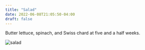 ```yaml
---
title: "Salad"
date: 2022-06-08T21:05:50-04:00
draft: false
---
```


Butter lettuce, spinach, and Swiss chard at five and a half weeks.

![salad](/2022-06-08-salad.jpg)
